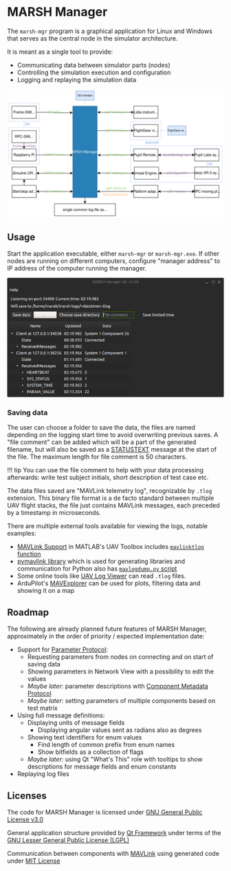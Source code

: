 # MARSH Manager

The `marsh-mgr` program is a graphical application for Linux and Windows that serves as the central node in the simulator architecture.

It is meant as a single tool to provide:

- Communicating data between simulator parts (nodes)
- Controlling the simulation execution and configuration
- Logging and replaying the simulation data

![diagram showing MARSH Manager as central element of the simulator](./simulator_variants_manager.svg)

## Usage

Start the application executable, either `marsh-mgr` or `marsh-mgr.exe`.
If other nodes are running on different computers, configure "manager address" to IP address of the computer running the manager.

![screenshot of MARSH Manager window](main_window.png)

### Saving data

The user can choose a folder to save the data, the files are named depending on the logging start time to avoid overwriting previous saves.
A "file comment" can be added which will be a part of the generated filename, but will also be saved as a [STATUSTEXT](../mavlink/common.md#STATUSTEXT) message at the start of the file.
The maximum length for file comment is 50 characters.

!!! tip
    You can use the file comment to help with your data processing afterwards: write test subject initials, short description of test case etc.

The data files saved are "MAVLink telemetry log", recognizable by `.tlog` extension.
This binary file format is a de facto standard between multiple UAV flight stacks, the file just contains MAVLink messages, each preceded by a timestamp in microseconds.

There are multiple external tools available for viewing the logs, notable examples:

- [MAVLink Support](https://it.mathworks.com/help/uav/mavlink-support.html?s_tid=CRUX_lftnav) in MATLAB's UAV Toolbox includes [`mavlinktlog` function](https://it.mathworks.com/help/uav/ref/mavlinktlog.html)
- [pymavlink library](https://github.com/ArduPilot/pymavlink) which is used for generating libraries and communication for Python also has [`mavlogdump.py` script](https://github.com/ArduPilot/pymavlink/blob/master/tools/mavlogdump.py)
- Some online tools like [UAV Log Viewer](https://plot.ardupilot.org/) can read `.tlog` files.
- ArduPilot's [MAVExplorer](https://ardupilot.org/dev/docs/using-mavexplorer-for-log-analysis.html) can be used for plots, filtering data and showing it on a map

## Roadmap

The following are already planned future features of MARSH Manager, approximately in the order of priority / expected implementation date:

- Support for [Parameter Protocol](https://mavlink.io/en/services/parameter.html):
    - Requesting parameters from nodes on connecting and on start of saving data
    - Showing parameters in Network View with a possibility to edit the values
    - *Maybe later:* parameter descriptions with [Component Metadata Protocol](https://mavlink.io/en/services/component_information.html)
    - *Maybe later:* setting parameters of multiple components based on test matrix
- Using full message definitions:
    - Displaying units of message fields
        - Displaying angular values sent as radians also as degrees
    - Showing text identifiers for enum values
        - Find length of common prefix from enum names
        - Show bitfields as a collection of flags
    - *Maybe later:* using Qt "What's This" role with tooltips to show descriptions for message fields and enum constants
- Replaying log files

## Licenses

The code for MARSH Manager is licensed under [GNU General Public License v3.0](https://github.com/marsh-sim/marsh-manager/blob/main/LICENSE.txt)

General application structure provided by [Qt Framework](https://www.qt.io/product) under terms of the [GNU Lesser General Public License (LGPL)](https://doc.qt.io/qt-6/lgpl.html)

Communication between components with [MAVLink](https://mavlink.io/en/) using generated code under [MIT License](https://github.com/mavlink/mavlink/blob/master/COPYING)
